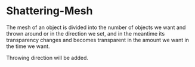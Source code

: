 # Shattering-Mesh
The mesh of an object is divided into the number of objects we want and thrown around or in the direction we set, and in the meantime its transparency changes and becomes transparent in the amount we want in the time we want.


Throwing direction will be added.
